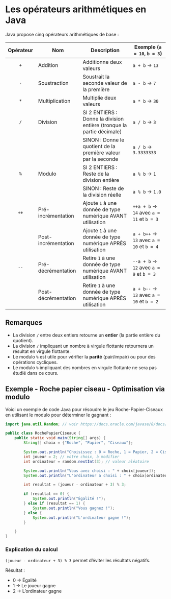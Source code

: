 # Les opérateurs arithmétiques en Java

Java propose cinq opérateurs arithmétiques de base :

|Opérateur|Nom|Description|Exemple (`a = 10`, `b = 3`)|
|:---:|---|---|---|
|`+`|Addition| Additionne deux valeurs|`a + b` → `13`|
|`-`|Soustraction| Soustrait la seconde valeur de la première|`a - b` → `7`|
|`*`|Multiplication| Multiplie deux valeurs|`a * b` → `30`|
|`/`|Division|SI 2 ENTIERS : Donne la division entière (tronque la partie décimale)|`a / b` → `3`|
|||SINON : Donne le quotient de la première valeur par la seconde|`a / b` → `3.3333333`|
|`%`|Modulo|SI 2 ENTIERS : Reste de la division entière|`a % b` → `1`|
|||SINON : Reste de la division réelle|`a % b` → `1.0`|
|`++`|Pré-incrémentation|Ajoute `1` à une donnée de type numérique AVANT utilisation|`++a + b` → `14` avec `a = 11` et `b = 3`|
||Post-incrémentation|Ajoute `1` à une donnée de type numérique APRÈS utilisation|`a + b++` → `13` avec `a = 10` et `b = 4`|
|`--`|Pré-décrémentation|Retire `1` à une donnée de type numérique AVANT utilisation|`--a + b` → `12` avec `a = 9` et `b = 3`|
||Post-décrémentation|Retire `1` à une donnée de type numérique APRÈS utilisation|`a + b--` → `13` avec `a = 10` et `b = 2`|

## Remarques

- La division `/` entre deux entiers retourne un **entier** (la partie entière du quotient).
- La division `/` impliquant un nombre à virgule flottante retournera un résultat en virgule flottante.
- Le modulo `%` est utile pour vérifier la **parité** (pair/impair) ou pour des opérations cycliques.
- Le modulo `%` impliquant des nombres en virgule flottante ne sera pas étudié dans ce cours.

## Exemple - Roche papier ciseau - Optimisation via modulo

Voici un exemple de code Java pour résoudre le jeu Roche-Papier-Ciseaux en utilisant le modulo pour déterminer le gagnant :

```java
import java.util.Random; // voir https://docs.oracle.com/javase/8/docs/api/java/util/Random.html

public class RochePapierCiseaux {
    public static void main(String[] args) {
        String[] choix = {"Roche", "Papier", "Ciseaux"};

        System.out.println("Choisissez : 0 = Roche, 1 = Papier, 2 = Ciseaux");
        int joueur = 2; // votre choix, à modifier 
        int ordinateur = random.nextInt(3); // valeur aléatoire

        System.out.println("Vous avez choisi : " + choix[joueur]);
        System.out.println("L'ordinateur a choisi : " + choix[ordinateur]);

        int resultat = (joueur - ordinateur + 3) % 3;

        if (resultat == 0) {
            System.out.println("Égalité !");
        } else if (resultat == 1) {
            System.out.println("Vous gagnez !");
        } else {
            System.out.println("L'ordinateur gagne !");
        }

    }
}
```

### Explication du calcul

`(joueur - ordinateur + 3) % 3` permet d’éviter les résultats négatifs.

Résultat :

- 0 → Égalité
- 1 → Le joueur gagne
- 2 → L’ordinateur gagne
